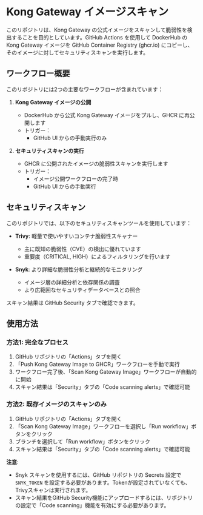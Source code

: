 # Kong Gateway イメージスキャン

このリポジトリは、Kong Gateway の公式イメージをスキャンして脆弱性を検出することを目的としています。GitHub Actions を使用して DockerHub の Kong Gateway イメージを GitHub Container Registry (ghcr.io) にコピーし、そのイメージに対してセキュリティスキャンを実行します。

## ワークフロー概要

このリポジトリには2つの主要なワークフローが含まれています：

1. **Kong Gateway イメージの公開**
   - DockerHub から公式 Kong Gateway イメージをプルし、GHCR に再公開します
   - トリガー：
     - GitHub UI からの手動実行のみ

2. **セキュリティスキャンの実行**
   - GHCR に公開されたイメージの脆弱性スキャンを実行します
   - トリガー：
     - イメージ公開ワークフローの完了時
     - GitHub UI からの手動実行

## セキュリティスキャン

このリポジトリでは、以下のセキュリティスキャンツールを使用しています：

- **Trivy**: 軽量で使いやすいコンテナ脆弱性スキャナー
  - 主に既知の脆弱性（CVE）の検出に優れています
  - 重要度（CRITICAL, HIGH）によるフィルタリングを行います

- **Snyk**: より詳細な脆弱性分析と継続的なモニタリング
  - イメージ層の詳細分析と依存関係の調査
  - より広範囲なセキュリティデータベースとの照合

スキャン結果は GitHub Security タブで確認できます。

## 使用方法

### 方法1: 完全なプロセス
1. GitHub リポジトリの「Actions」タブを開く
2. 「Push Kong Gateway Image to GHCR」ワークフローを手動で実行
3. ワークフロー完了後、「Scan Kong Gateway Image」ワークフローが自動的に開始
4. スキャン結果は「Security」タブの「Code scanning alerts」で確認可能

### 方法2: 既存イメージのスキャンのみ
1. GitHub リポジトリの「Actions」タブを開く
2. 「Scan Kong Gateway Image」ワークフローを選択し「Run workflow」ボタンをクリック
3. ブランチを選択して「Run workflow」ボタンをクリック
4. スキャン結果は「Security」タブの「Code scanning alerts」で確認可能

**注意**: 
- Snyk スキャンを使用するには、GitHub リポジトリの Secrets 設定で `SNYK_TOKEN` を設定する必要があります。Tokenが設定されていなくても、Trivyスキャンは実行されます。
- スキャン結果をGitHub Security機能にアップロードするには、リポジトリの設定で「Code scanning」機能を有効にする必要があります。
